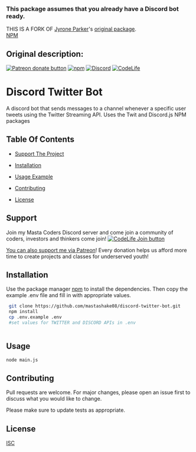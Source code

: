 ### This package assumes that you already have a Discord bot ready.

THIS IS A FORK OF [Jyrone Parker](https://github.com/mastashake08)'s [original package](https://github.com/mastashake08/discord-twitter-bot).
<br>
[NPM](https://www.npmjs.com/package/distwit)

## Original description:

[![Patreon donate button](https://img.shields.io/badge/patreon-donate-yellow.svg)](https://www.patreon.com/mastashake08)
[![npm](https://img.shields.io/npm/v/buttplug.svg)](https://npmjs.com/package/discord-twitter-bot)
[![Discord](https://img.shields.io/badge/Discord-Join%20My%20Server-blue)](https://discord.gg/DMbMmQvvQh)
[![CodeLife](https://img.shields.io/badge/Code%20Life-Join%20The%20Team-brightgreen)](https://bit.ly/30vZro9)

# Discord Twitter Bot

A discord bot that sends messages to a channel whenever a specific user tweets using the Twitter Streaming API. Uses the Twit and Discord.js NPM packages

## Table Of Contents

- [Support The Project](#support)
- [Installation](#installation)

- [Usage Example](#usage)
- [Contributing](#contributing)
- [License](#license)

## Support

Join my Masta Coders Discord server and come join a community of coders, investors and thinkers come join!
[![CodeLife Join button](https://i.imgur.com/407brBK.png)](https://discord.gg/DMbMmQvvQh)

[You can also support me via Patreon](http://patreon.com/qdot)!
Every donation helps us afford more time to create projects and classes for underserved youth!

## Installation

Use the package manager [npm](https://npmjs.org) to install the dependencies. Then copy the example .env file and fill in with appropriate values.

```bash
 git clone https://github.com/mastashake08/discord-twitter-bot.git
 npm install
 cp .env.example .env
 #set values for TWITTER and DISCORD APIs in .env



```

## Usage

```bash
node main.js
```

## Contributing

Pull requests are welcome. For major changes, please open an issue first to discuss what you would like to change.

Please make sure to update tests as appropriate.

## License

[ISC](https://choosealicense.com/licenses/isc/)
